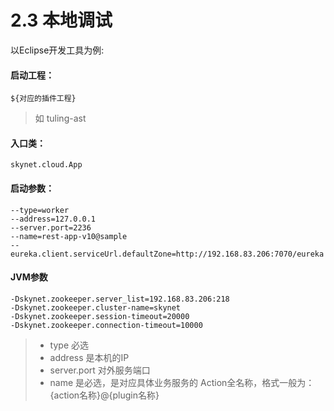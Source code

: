 # 2.3 本地调试

以Eclipse开发工具为例:

#### 启动工程：

```text
${对应的插件工程} 
```

> 如 tuling-ast

#### 入口类：

```text
skynet.cloud.App
```

#### 启动参数：

```text
--type=worker
--address=127.0.0.1
--server.port=2236
--name=rest-app-v10@sample
--eureka.client.serviceUrl.defaultZone=http://192.168.83.206:7070/eureka
```

#### JVM参数

```text
-Dskynet.zookeeper.server_list=192.168.83.206:218
-Dskynet.zookeeper.cluster-name=skynet
-Dskynet.zookeeper.session-timeout=20000
-Dskynet.zookeeper.connection-timeout=10000
```

> * type 必选
> * address 是本机的IP
> * server.port 对外服务端口
> * name 是必选，是对应具体业务服务的 Action全名称，格式一般为：{action名称}@{plugin名称}



